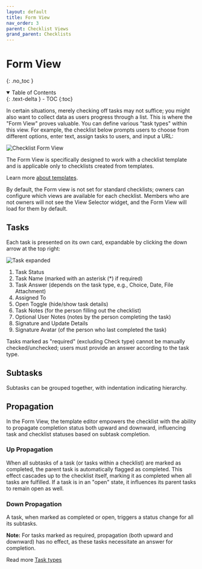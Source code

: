 ```yaml
---
layout: default
title: Form View
nav_order: 3
parent: Checklist Views
grand_parent: Checklists
---
```


# Form View
{: .no_toc }

<details open markdown="block">
  <summary>
    Table of Contents
  </summary>
  {: .text-delta }
- TOC
{:toc}
</details>

In certain situations, merely checking off tasks may not suffice; you might also want to collect data as users progress through a list. This is where the "Form View" proves valuable. You can define various "task types" within this view. For example, the checklist below prompts users to choose from different options, enter text, assign tasks to users, and input a URL:

![Checklist Form View](/assets/images/checklists/checklist-form-view.png)

The Form View is specifically designed to work with a checklist template and is applicable only to checklists created from templates.

Learn more [about templates](/templates).

By default, the Form view is not set for standard checklists; owners can configure which views are available for each checklist. Members who are not owners will not see the View Selector widget, and the Form View will load for them by default.

## Tasks
Each task is presented on its own card, expandable by clicking the down arrow at the top right:

![Task expanded](/assets/images/checklists/checklist-form-view-card-open.png)

1. Task Status
2. Task Name (marked with an asterisk (*) if required)
3. Task Answer (depends on the task type, e.g., Choice, Date, File Attachment)
4. Assigned To
5. Open Toggle (hide/show task details)
6. Task Notes (for the person filling out the checklist)
7. Optional User Notes (notes by the person completing the task)
8. Signature and Update Details
9. Signature Avatar (of the person who last completed the task)

Tasks marked as "required" (excluding Check type) cannot be manually checked/unchecked; users must provide an answer according to the task type.

## Subtasks
Subtasks can be grouped together, with indentation indicating hierarchy.

## Propagation
In the Form View, the template editor empowers the checklist with the ability to propagate completion status both upward and downward, influencing task and checklist statuses based on subtask completion.

### Up Propagation
When all subtasks of a task (or tasks within a checklist) are marked as completed, the parent task is automatically flagged as completed. This effect cascades up to the checklist itself, marking it as completed when all tasks are fulfilled. If a task is in an "open" state, it influences its parent tasks to remain open as well.

### Down Propagation
A task, when marked as completed or open, triggers a status change for all its subtasks.

**Note:** For tasks marked as required, propagation (both upward and downward) has no effect, as these tasks necessitate an answer for completion.

Read more [Task types](/checklists/task-types/)
